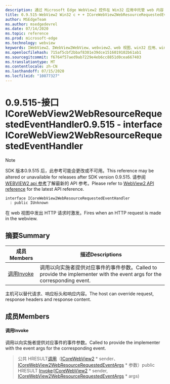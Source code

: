 ```yaml
---
description: 通过 Microsoft Edge WebView2 控件在 Win32 应用中托管 web 内容
title: 0.9.515-WebView2 Win32 c + + ICoreWebView2WebResourceRequestedEventHandler
author: MSEdgeTeam
ms.author: msedgedevrel
ms.date: 07/14/2020
ms.topic: reference
ms.prod: microsoft-edge
ms.technology: webview
keywords: IWebView2、IWebView2WebView、webview2、web 视图、win32 应用、win32、edge、ICoreWebView2、ICoreWebView2Controller、浏览器控件、边缘 html
ms.openlocfilehash: 715af5cbf2bbaf8301e39dce1516019102b61ab1
ms.sourcegitcommit: f6764f57aed9ab7229e4eb6cc8851d0cea667403
ms.translationtype: MT
ms.contentlocale: zh-CN
ms.lasthandoff: 07/15/2020
ms.locfileid: "10877327"
---
```

# <span data-ttu-id="75f47-104">0.9.515-接口 ICoreWebView2WebResourceRequestedEventHandler</span><span class="sxs-lookup"><span data-stu-id="75f47-104">0.9.515 - interface ICoreWebView2WebResourceRequestedEventHandler</span></span> 

> [!NOTE]
> <span data-ttu-id="75f47-105">SDK 版本0.9.515 后，此参考可能会更改或不可用。</span><span class="sxs-lookup"><span data-stu-id="75f47-105">This reference may be altered or unavailable for releases after SDK version 0.9.515.</span></span> <span data-ttu-id="75f47-106">请参阅[WEBVIEW2 api 参考](../../../webview2-api-reference.md)了解最新的 API 参考。</span><span class="sxs-lookup"><span data-stu-id="75f47-106">Please refer to [WebView2 API reference](../../../webview2-api-reference.md) for the latest API reference.</span></span>

```
interface ICoreWebView2WebResourceRequestedEventHandler
  : public IUnknown
```

<span data-ttu-id="75f47-107">在 web 视图中发出 HTTP 请求时激发。</span><span class="sxs-lookup"><span data-stu-id="75f47-107">Fires when an HTTP request is made in the webview.</span></span>

## <span data-ttu-id="75f47-108">摘要</span><span class="sxs-lookup"><span data-stu-id="75f47-108">Summary</span></span>

 <span data-ttu-id="75f47-109">成员</span><span class="sxs-lookup"><span data-stu-id="75f47-109">Members</span></span>                        | <span data-ttu-id="75f47-110">描述</span><span class="sxs-lookup"><span data-stu-id="75f47-110">Descriptions</span></span>
--------------------------------|---------------------------------------------
[<span data-ttu-id="75f47-111">调用</span><span class="sxs-lookup"><span data-stu-id="75f47-111">Invoke</span></span>](#invoke) | <span data-ttu-id="75f47-112">调用以向实施者提供对应事件的事件参数。</span><span class="sxs-lookup"><span data-stu-id="75f47-112">Called to provide the implementer with the event args for the corresponding event.</span></span>

<span data-ttu-id="75f47-113">主机可以替代请求、响应标头和响应内容。</span><span class="sxs-lookup"><span data-stu-id="75f47-113">The host can override request, response headers and response content.</span></span>

## <span data-ttu-id="75f47-114">成员</span><span class="sxs-lookup"><span data-stu-id="75f47-114">Members</span></span>

#### <span data-ttu-id="75f47-115">调用</span><span class="sxs-lookup"><span data-stu-id="75f47-115">Invoke</span></span> 

<span data-ttu-id="75f47-116">调用以向实施者提供对应事件的事件参数。</span><span class="sxs-lookup"><span data-stu-id="75f47-116">Called to provide the implementer with the event args for the corresponding event.</span></span>

> <span data-ttu-id="75f47-117">公共 HRESULT[调用](#invoke)（[ICoreWebView2](icorewebview2.md) \* sender、 [ICoreWebView2WebResourceRequestedEventArgs](icorewebview2webresourcerequestedeventargs.md) \* 参数）</span><span class="sxs-lookup"><span data-stu-id="75f47-117">public HRESULT [Invoke](#invoke)([ICoreWebView2](icorewebview2.md) \* sender, [ICoreWebView2WebResourceRequestedEventArgs](icorewebview2webresourcerequestedeventargs.md) \* args)</span></span>

